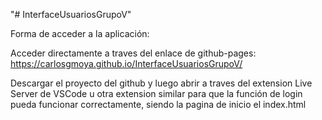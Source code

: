 "# InterfaceUsuariosGrupoV" 

Forma de acceder a la aplicación:

Acceder directamente a traves del enlace de github-pages: https://carlosgmoya.github.io/InterfaceUsuariosGrupoV/

Descargar el proyecto del github y luego abrir a traves del extension Live Server de VSCode u otra extension similar para que la función de login pueda funcionar correctamente, siendo la pagina de inicio el index.html
